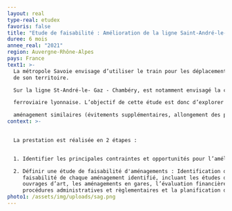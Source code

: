 ```yaml
---
layout: real
type-real: etudex
favoris: false
title: "Etude de faisabilité : Amélioration de la ligne Saint-André-le-Gaz à Chambéry"
duree: 6 mois
annee_real: "2021"
region: Auvergne-Rhône-Alpes
pays: France
text1: >-
  La métropole Savoie envisage d’utiliser le train pour les déplacements au sein
  de son territoire.

  Sur la ligne St-André-le- Gaz - Chambéry, est notamment envisagé la création d’une halte à Cognin. Celle-ci doit être accompagné de nouvelles dessertes ferroviaires périurbaines, qui vont charger cette voie unique. De même, de forts enjeux de développement du trafic voyageurs sont portés par le projet de l’étoile

  ferroviaire lyonnaise. L’objectif de cette étude est donc d’explorer le**s possibilités d’améliorer les performances de la ligne St- André-le-Gaz - Chambéry,** à travers l’étude du doublement total ou partiel de la ligne, et d’autres

  aménagement similaires (évitements supplémentaires, allongement des points de croisement, voie longue en gare, réaménagements de plans de voie, etc.).
context: >-
  

  La prestation est réalisée en 2 étapes :


  1. Identifier les principales contraintes et opportunités pour l’amélioration de la ligne à partir d’un état des lieux de l’infrastructure ferroviaire et de son environnement : appropriation des données d’entrées, visite de site, revue complète des caractéristiques techniques de l’infrastructure, identification des principaux enjeux environnementaux de la zone d’étude.

  2. Définir une étude de faisabilité d'aménagements : Identification des aménagements, étude de
     faisabilité de chaque aménagement identifié, incluant les études de tracés, l’étude au droit des
     ouvrages d’art, les aménagements en gares, l’évaluation financière réalisée avec LEA, l’analyse des
     procédures administratives et règlementaires et la planification des travaux
photo1: /assets/img/uploads/sag.png
---
```

